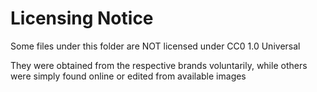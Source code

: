 # Licensing Notice

Some files under this folder are NOT licensed under CC0 1.0 Universal

They were obtained from the respective brands voluntarily, while others were simply found online or edited from available images
